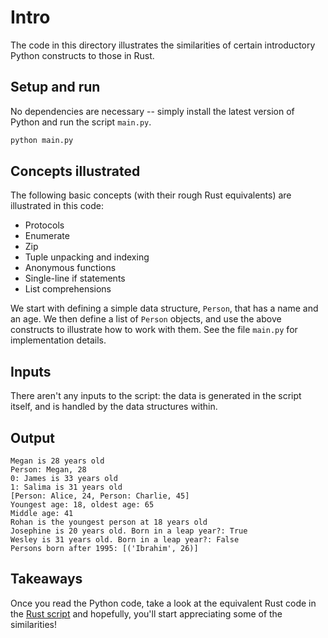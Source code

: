 # Intro

The code in this directory illustrates the similarities of certain introductory Python constructs to those in Rust.

## Setup and run

No dependencies are necessary -- simply install the latest version of Python and run the script `main.py`.

```bash
python main.py
```

## Concepts illustrated

The following basic concepts (with their rough Rust equivalents) are illustrated in this code:

- Protocols
- Enumerate
- Zip
- Tuple unpacking and indexing
- Anonymous functions
- Single-line if statements
- List comprehensions

We start with defining a simple data structure, `Person`, that has a name and an age. We then define a list of `Person` objects, and use the above constructs to illustrate how to work with them. See the file `main.py` for implementation details.

## Inputs

There aren't any inputs to the script: the data is generated in the script itself, and is handled by the data structures within.

## Output

```console
Megan is 28 years old
Person: Megan, 28
0: James is 33 years old
1: Salima is 31 years old
[Person: Alice, 24, Person: Charlie, 45]
Youngest age: 18, oldest age: 65
Middle age: 41
Rohan is the youngest person at 18 years old
Josephine is 20 years old. Born in a leap year?: True
Wesley is 31 years old. Born in a leap year?: False
Persons born after 1995: [('Ibrahim', 26)]
```

## Takeaways

Once you read the Python code, take a look at the equivalent Rust code in the [Rust script](../../rust/intro/src/main.rs) and hopefully, you'll start appreciating some of the similarities!
